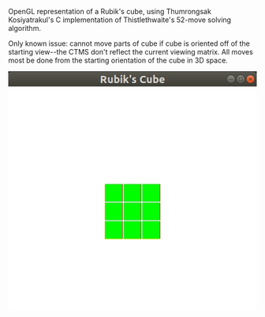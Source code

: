 OpenGL representation of a Rubik's cube, using Thumrongsak Kosiyatrakul's C implementation of Thistlethwaite's 52-move solving algorithm.

Only known issue: cannot move parts of cube if cube is oriented off of the starting view--the CTMS don't reflect the current viewing matrix. All moves most be done from the starting orientation of the cube in 3D space.

![](rubiks.gif)

